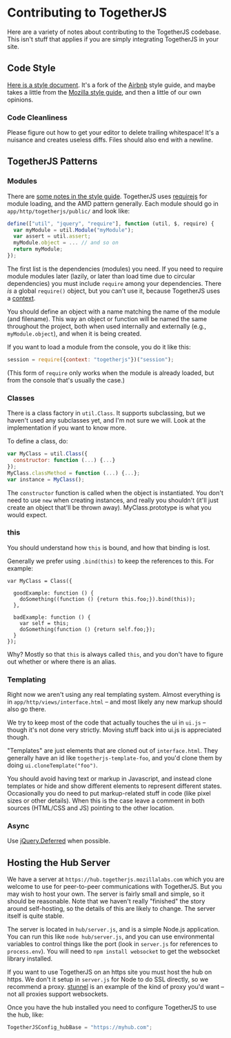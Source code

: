 # Contributing to TogetherJS

<!--
template: docs-contributing.tmpl
-->

Here are a variety of notes about contributing to the TogetherJS codebase.  This isn't stuff that applies if you are simply integrating TogetherJS in your site.

## Code Style

[Here is a style document](https://github.com/ianb/javascript).  It's a fork of the [Airbnb](https://github.com/airbnb/javascript) style guide, and maybe takes a little from the [Mozilla style guide](https://developer.mozilla.org/en-US/docs/Developer_Guide/Coding_Style), and then a little of our own opinions.

### Code Cleanliness

Please figure out how to get your editor to delete trailing whitespace!  It's a nuisance and creates useless diffs.  Files should also end with a newline.

## TogetherJS Patterns

### Modules

There are [some notes in the style guide](https://github.com/ianb/javascript#modules).  TogetherJS uses [requirejs](http://requirejs.org/) for module loading, and the AMD pattern generally.  Each module should go in `app/http/togetherjs/public/` and look like:

```javascript
define(["util", "jquery", "require"], function (util, $, require) {
  var myModule = util.Module("myModule");
  var assert = util.assert;
  myModule.object = ... // and so on
  return myModule;
});
```

The first list is the dependencies (modules) you need.  If you need to require module modules later (lazily, or later than load time due to circular dependencies) you must include `require` among your dependencies.  There *is* a global `require()` object, but you can't use it, because TogetherJS uses a [context](http://requirejs.org/docs/api.html#multiversion).

You should define an object with a name matching the name of the module (and filename).  This way an object or function will be named the same throughout the project, both when used internally and externally (e.g., `myModule.object`), and when it is being created.

If you want to load a module from the console, you do it like this:

```javascript
session = require({context: "togetherjs"})("session");
```

(This form of `require` only works when the module is already loaded, but from the console that's usually the case.)

### Classes

There is a class factory in `util.Class`.  It supports subclassing, but we haven't used any subclasses yet, and I'm not sure we will.  Look at the implementation if you want to know more.

To define a class, do:

```javascript
var MyClass = util.Class({
  constructor: function (...) {...}
});
MyClass.classMethod = function (...) {...};
var instance = MyClass();
```

The `constructor` function is called when the object is instantiated.  You don't need to use `new` when creating instances, and really you shouldn't (it'll just create an object that'll be thrown away).  MyClass.prototype is what you would expect.

### this

You should understand how `this` is bound, and how that binding is lost.

Generally we prefer using `.bind(this)` to keep the references to this.  For example:

```
var MyClass = Class({

  goodExample: function () {
    doSomething((function () {return this.foo;}).bind(this));
  },

  badExample: function () {
    var self = this;
    doSomething(function () {return self.foo;});
  }
});
```

Why?  Mostly so that `this` is always called `this`, and you don't have to figure out whether or where there is an alias.

### Templating

Right now we aren't using any real templating system.  Almost everything is in `app/http/views/interface.html` – and most likely any new markup should also go there.

We try to keep most of the code that actually touches the ui in `ui.js` – though it's not done very strictly.  Moving stuff back into ui.js is appreciated though.

"Templates" are just elements that are cloned out of `interface.html`.  They generally have an id like `togetherjs-template-foo`, and you'd clone them by doing `ui.cloneTemplate("foo")`.

You should avoid having text or markup in Javascript, and instead clone templates or hide and show different elements to represent different states.  Occasionally you do need to put markup-related stuff in code (like pixel sizes or other details).  When this is the case leave a comment in both sources (HTML/CSS and JS) pointing to the other location.

### Async

Use [jQuery.Deferred](http://api.jquery.com/category/deferred-object/) when possible.


## Hosting the Hub Server

We have a server at `https://hub.togetherjs.mozillalabs.com` which you are welcome to use for peer-to-peer communications with TogetherJS.  But you may wish to host your own.  The server is fairly small and simple, so it should be reasonable.  Note that we haven't really "finished" the story around self-hosting, so the details of this are likely to change.  The server itself is quite stable.

The server is located in `hub/server.js`, and is a simple Node.js application.  You can run this like `node hub/server.js`, and you can use environmental variables to control things like the port (look in `server.js` for references to `process.env`).  You will need to `npm install websocket` to get the websocket library installed.

If you want to use TogetherJS on an https site you must host the hub on https.  We don't it setup in `server.js` for Node to do SSL directly, so we recommend a proxy.  [stunnel](https://www.stunnel.org/) is an example of the kind of proxy you'd want – not all proxies support websockets.

Once you have the hub installed you need to configure TogetherJS to use the hub, like:

```javascript
TogetherJSConfig_hubBase = "https://myhub.com";
```
